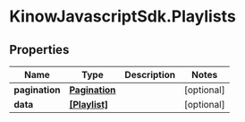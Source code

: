 # KinowJavascriptSdk.Playlists

## Properties
Name | Type | Description | Notes
------------ | ------------- | ------------- | -------------
**pagination** | [**Pagination**](Pagination.md) |  | [optional] 
**data** | [**[Playlist]**](Playlist.md) |  | [optional] 


